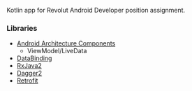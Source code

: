 Kotlin app for Revolut Android Developer position assignment.

### Libraries
* [Android Architecture Components][arch]
  * ViewModel/LiveData
* [DataBinding][databinding]
* [RxJava2][rx]
* [Dagger2][dagger]
* [Retrofit][retrofit]


[arch]: https://developer.android.com/arch
[rx]: https://github.com/ReactiveX/RxJava
[dagger]: https://github.com/google/dagger
[retrofit]: http://square.github.io/retrofit
[databinding]: https://developer.android.com/topic/libraries/data-binding/

